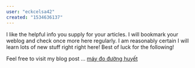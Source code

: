 ```yaml
---
user: "eckcelsa42"
created: "1534636137"
---
```


I like the helpful info you supply for your articles. I will bookmark your 
weblog and check once more here regularly. I am reasonably certain I 
will learn lots of new stuff right right here!
Best of luck for the following!

Feel free to visit my blog post ... <a href="https://ytenamgiao.com/">máy đo đường huyết</a>
